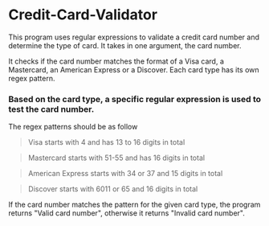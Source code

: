 # Credit-Card-Validator

This program uses regular expressions to validate a credit card number and determine the type of card. It takes in one argument, the card number. 

It checks if the card number matches the format of a Visa card, a Mastercard, an American Express or a Discover. Each card type has its own regex pattern. 

### Based on the card type, a specific regular expression is used to test the card number. 

The regex patterns should be as follow

> Visa starts with 4 and has 13 to 16 digits in total

> Mastercard starts with 51-55 and has 16 digits in total

> American Express starts with 34 or 37 and 15 digits in total 

> Discover starts with 6011 or 65 and 16 digits in total

If the card number matches the pattern for the given card type, the program returns "Valid card number", otherwise it returns "Invalid card number".

